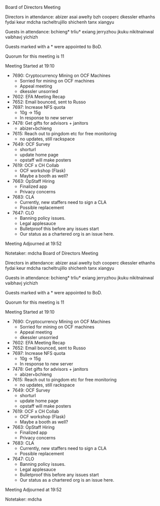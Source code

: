 Board of Directors Meeting

Directors in attendance:
abizer
asai
awelty
bzh
cooperc
dkessler
ethanhs
fydai
keur
mdcha
racheltrujillo
shichenh
tanx
xiangyu

Guests in attendance:
bchieng*
trliu*
exiang
jerryzhou
jkuku
nikitnainwal
vaibhavj
yichizh

Guests marked with a * were appointed to BoD.

Quorum for this meeting is 11

Meeting Started at 19:10

* 7690: Cryptocurrency Mining on OCF Machines
  - Sorried for mining on OCF machines
  - Appeal meeting 
  - dkessler unsorried
* 7602: EFA Meeting Recap
* 7652: Email bounced, sent to Russo
* 7697: Increase NFS quota
  - 10g -> 15g
  - In response to new server
* 7478: Get gifts for advisors + janitors
  - abizer+bchieng
* 7615: Reach out to pingdom etc for free monitoring
  - no updates, still rackspace
* 7649: OCF Survey
  - shorturl
  - update home page
  - opstaff will make posters
* 7619: OCF x CH Collab
  - OCF workshop (Flask)
  - Maybe a booth as well?
* 7663: OpStaff Hiring
  - Finalized app
  - Privacy concerns
* 7683: CLA
  - Currently, new staffers need to sign a CLA
  - Possible replacement
* 7647: CLO
  - Banning policy issues.
  - Legal applesauce
  - Bulletproof this before any issues start
  - Our status as a chartered org is an issue here.

Meeting Adjourned at 19:52

Notetaker: mdcha
Board of Directors Meeting

Directors in attendance:
abizer
asai
awelty
bzh
cooperc
dkessler
ethanhs
fydai
keur
mdcha
racheltrujillo
shichenh
tanx
xiangyu

Guests in attendance:
bchieng*
trliu*
exiang
jerryzhou
jkuku
nikitnainwal
vaibhavj
yichizh

Guests marked with a * were appointed to BoD.

Quorum for this meeting is 11

Meeting Started at 19:10

* 7690: Cryptocurrency Mining on OCF Machines
  - Sorried for mining on OCF machines
  - Appeal meeting 
  - dkessler unsorried
* 7602: EFA Meeting Recap
* 7652: Email bounced, sent to Russo
* 7697: Increase NFS quota
  - 10g -> 15g
  - In response to new server
* 7478: Get gifts for advisors + janitors
  - abizer+bchieng
* 7615: Reach out to pingdom etc for free monitoring
  - no updates, still rackspace
* 7649: OCF Survey
  - shorturl
  - update home page
  - opstaff will make posters
* 7619: OCF x CH Collab
  - OCF workshop (Flask)
  - Maybe a booth as well?
* 7663: OpStaff Hiring
  - Finalized app
  - Privacy concerns
* 7683: CLA
  - Currently, new staffers need to sign a CLA
  - Possible replacement
* 7647: CLO
  - Banning policy issues.
  - Legal applesauce
  - Bulletproof this before any issues start
  - Our status as a chartered org is an issue here.

Meeting Adjourned at 19:52

Notetaker: mdcha
